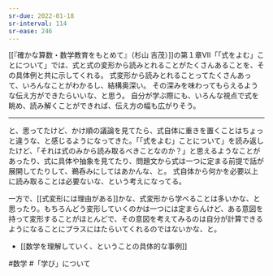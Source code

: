 ```yaml
---
sr-due: 2022-01-18
sr-interval: 114
sr-ease: 246
---
```


[[『確かな算数・数学教育をもとめて』（杉山 吉茂）]]の第１章Ⅶ「「式をよむ」ことについて」では、式と式の変形から読みとれることがたくさんあることを、その具体例と共に示してくれる。
式変形から読みとれることってたくさんあって、いろんなことがわかるし、結構奥深い。
その深みを味わってもらえるような伝え方ができたらいいな、と思う。
自分が学ぶ際にも、いろんな視点で式を眺め、読み解くことができれば、伝え方の幅も広がりそう。

---

と、思ってたけど、かけ順の議論を見てたら、式自体に重きを置くことはちょっと違うな、と感じるようになってきた。「「式をよむ」ことについて」を読み返したけど、「それは式のみから読み取るべきことなのか？」と思えるようなことがあったり、式に具体や抽象を見てたり、問題文から式は一つに定まる前提で話が展開してたりして、鵜呑みにしてはあかんな、と。
式自体から何かを必要以上に読み取ることは必要ないな、という考えになってる。

一方で、[[式変形には理由がある]]かな、式変形から学べることは多いかな、と思ったり。もちろんどう変形していくのかは一つには定まらんけど、ある意図を持って変形することがほとんどで、その意図を考えてみるのは自分が計算できるようになることにプラスにはたらいてくれるのではないかな、と。

- [[数学を理解していく、ということの具体的な事例]]

#数学 #「学び」について 